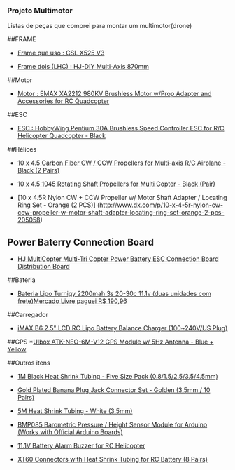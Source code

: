 ### Projeto Multimotor 
Listas de peças que comprei para montar um multimotor(drone)

##FRAME
* [Frame que uso : CSL X525 V3](http://www.banggood.com/Wholesale-CSL-X525-V3-4-Axis-KK-MK-AQ50D-Quadcopter-Frame-Set-p-50288.html)

* [Frame dois (LHC) : HJ-DIY Multi-Axis 870mm ](http://www.goodluckbuy.com/hj-diy-multi-axis-870mm-carbon-fiber-fpv-quadcopter-frame-kit-whiteblack-motor-mount-.html)

##Motor
* [Motor : EMAX XA2212 980KV Brushless Motor w/Prop Adapter and Accessories for RC Quadcopter](http://www.dx.com/p/emax-xa2212-980kv-brushless-motor-w-prop-adapter-and-accessories-for-rc-quadcopter-308307)

##ESC
* [ESC : HobbyWing Pentium 30A Brushless Speed Controller ESC for R/C Helicopter Quadcopter - Black](http://www.dx.com/p/hobbywing-pentium-30a-brushless-speed-controller-esc-for-r-c-helicopter-quadcopter-black-184272)

##Hélices
* [10 x 4.5 Carbon Fiber CW / CCW Propellers for Multi-axis R/C Airplane - Black (2 Pairs)](http://www.dx.com/p/10-x-4-5-carbon-fiber-cw-ccw-propellers-for-multi-axis-r-c-airplane-black-2-pairs-170211)

* [10 x 4.5 1045 Rotating Shaft Propellers for Multi Copter - Black (Pair)](http://www.dx.com/p/10-x-4-5-1045-rotating-shaft-propellers-for-multi-copter-black-2-pair-123222)

* [10 x 4.5R Nylon CW + CCW Propeller w/ Motor Shaft Adapter / Locating Ring Set - Orange (2 PCS)] (http://www.dx.com/p/10-x-4-5r-nylon-cw-ccw-propeller-w-motor-shaft-adapter-locating-ring-set-orange-2-pcs-205058)

## Power Baterry Connection Board
* [HJ MultiCopter Multi-Tri Copter Power Battery ESC Connection Board Distribution Board](http://www.dx.com/p/hj-multicopter-multi-tri-copter-power-battery-esc-connection-board-distribution-board-256322)

##Bateria
* [Bateria Lipo Turnigy 2200mah 3s 20-30c 11.1v (duas unidades com frete)Mercado Livre paguei R$ 190,96](http://)

##Carregador
* [iMAX B6 2.5" LCD RC Lipo Battery Balance Charger (100~240V/US Plug)](http://www.dx.com/p/imax-b6-2-5-lcd-rc-lipo-battery-balance-charger-100-240v-us-plug-35190)

##GPS
*[Ulbox ATK-NEO-6M-V12 GPS Module w/ 5Hz Antenna - Blue + Yellow](http://www.dx.com/p/ulbox-atk-neo-6m-v12-gps-module-w-5hz-antenna-blue-yellow-226460)

##Outros itens
* [1M Black Heat Shrink Tubing - Five Size Pack (0.8/1.5/2.5/3.5/4.5mm)](http://www.dx.com/p/1m-black-heat-shrink-tubing-five-size-pack-0-8-1-5-2-5-3-5-4-5mm-23450)

* [Gold Plated Banana Plug Jack Connector Set - Golden (3.5mm / 10 Pairs)](http://www.dx.com/p/gold-plated-banana-plug-jack-connector-set-golden-3-5mm-10-pairs-159005)

* [5M Heat Shrink Tubing - White (3.5mm)](http://www.dx.com/p/5m-heat-shrink-tubing-white-3-5mm-94914)

* [BMP085 Barometric Pressure / Height Sensor Module for Arduino (Works with Official Arduino Boards)](http://www.dx.com/p/bmp085-barometric-pressure-height-sensor-module-for-arduino-blue-148612)

* [11.1V Battery Alarm Buzzer for RC Helicopter](http://www.dx.com/p/11-1v-battery-alarm-buzzer-for-rc-helicopter-35609)

* [XT60 Connectors with Heat Shrink Tubing for RC Battery (8 Pairs)](http://www.dx.com/p/xt60-connectors-with-heat-shrink-tubing-for-rc-battery-8-pairs-41135)
